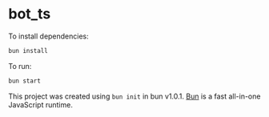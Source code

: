 # bot_ts

To install dependencies:

```bash
bun install
```

To run:

```bash
bun start
```

This project was created using `bun init` in bun v1.0.1. [Bun](https://bun.sh) is a fast all-in-one JavaScript runtime.
